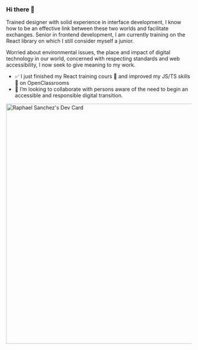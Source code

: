 ### Hi there 👋

Trained designer with solid experience in interface development, I know how to be an effective link between these two worlds and facilitate exchanges. Senior in frontend development, I am currently training on the React library on which I still consider myself a junior.

Worried about environmental issues, the place and impact of digital technology in our world, concerned with respecting standards and web accessibility, I now seek to give meaning to my work.

- ✅ I just finished my React training cours 🎉 and improved my JS/TS skills 🚀 on OpenClassrooms
- 👯 I’m looking to collaborate with persons aware of the need to begin an accessible and responsible digital transition.

<!--
**raphaelsanchez/raphaelsanchez** is a ✨ _special_ ✨ repository because its `README.md` (this file) appears on your GitHub profile.

Here are some ideas to get you started:

- 🔭 I’m currently working on ...
- 🌱 I’m currently learning ...
- 👯 I’m looking to collaborate on ...
- 🤔 I’m looking for help with ...
- 💬 Ask me about ...
- 📫 How to reach me: ...
- 😄 Pronouns: ...
- ⚡ Fun fact: ...
-->

<a href="https://app.daily.dev/raphy_san"><img src="https://api.daily.dev/devcards/v2/er2GLWrdYl09oHeQjc1hv.png?type=wide&r=e4i" width="652" alt="Raphael Sanchez's Dev Card"/></a>
